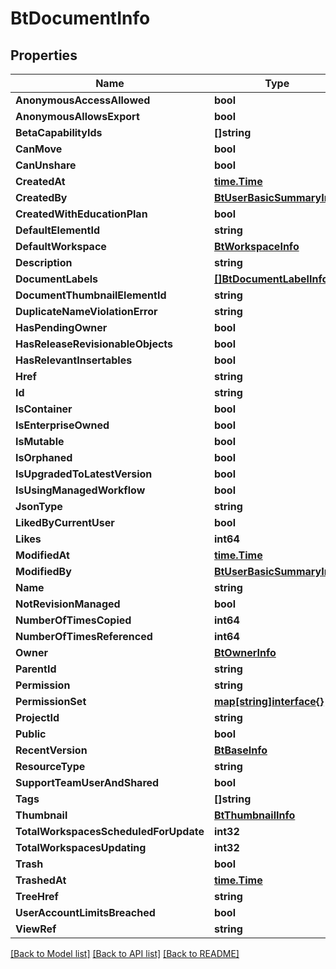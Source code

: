 # BtDocumentInfo

## Properties

Name | Type | Description | Notes
------------ | ------------- | ------------- | -------------
**AnonymousAccessAllowed** | **bool** |  | [optional] 
**AnonymousAllowsExport** | **bool** |  | [optional] 
**BetaCapabilityIds** | **[]string** |  | [optional] 
**CanMove** | **bool** |  | [optional] 
**CanUnshare** | **bool** |  | [optional] 
**CreatedAt** | [**time.Time**](time.Time.md) |  | [optional] 
**CreatedBy** | [**BtUserBasicSummaryInfo**](BTUserBasicSummaryInfo.md) |  | [optional] 
**CreatedWithEducationPlan** | **bool** |  | [optional] 
**DefaultElementId** | **string** |  | [optional] 
**DefaultWorkspace** | [**BtWorkspaceInfo**](BTWorkspaceInfo.md) |  | [optional] 
**Description** | **string** |  | [optional] 
**DocumentLabels** | [**[]BtDocumentLabelInfo**](BTDocumentLabelInfo.md) |  | [optional] 
**DocumentThumbnailElementId** | **string** |  | [optional] 
**DuplicateNameViolationError** | **string** |  | [optional] 
**HasPendingOwner** | **bool** |  | [optional] 
**HasReleaseRevisionableObjects** | **bool** |  | [optional] 
**HasRelevantInsertables** | **bool** |  | [optional] 
**Href** | **string** |  | [optional] 
**Id** | **string** |  | [optional] 
**IsContainer** | **bool** |  | [optional] 
**IsEnterpriseOwned** | **bool** |  | [optional] 
**IsMutable** | **bool** |  | [optional] 
**IsOrphaned** | **bool** |  | [optional] 
**IsUpgradedToLatestVersion** | **bool** |  | [optional] 
**IsUsingManagedWorkflow** | **bool** |  | [optional] 
**JsonType** | **string** |  | [optional] 
**LikedByCurrentUser** | **bool** |  | [optional] 
**Likes** | **int64** |  | [optional] 
**ModifiedAt** | [**time.Time**](time.Time.md) |  | [optional] 
**ModifiedBy** | [**BtUserBasicSummaryInfo**](BTUserBasicSummaryInfo.md) |  | [optional] 
**Name** | **string** |  | [optional] 
**NotRevisionManaged** | **bool** |  | [optional] 
**NumberOfTimesCopied** | **int64** |  | [optional] 
**NumberOfTimesReferenced** | **int64** |  | [optional] 
**Owner** | [**BtOwnerInfo**](BTOwnerInfo.md) |  | [optional] 
**ParentId** | **string** |  | [optional] 
**Permission** | **string** |  | [optional] 
**PermissionSet** | [**map[string]interface{}**](.md) |  | [optional] 
**ProjectId** | **string** |  | [optional] 
**Public** | **bool** |  | [optional] 
**RecentVersion** | [**BtBaseInfo**](BTBaseInfo.md) |  | [optional] 
**ResourceType** | **string** |  | [optional] 
**SupportTeamUserAndShared** | **bool** |  | [optional] 
**Tags** | **[]string** |  | [optional] 
**Thumbnail** | [**BtThumbnailInfo**](BTThumbnailInfo.md) |  | [optional] 
**TotalWorkspacesScheduledForUpdate** | **int32** |  | [optional] 
**TotalWorkspacesUpdating** | **int32** |  | [optional] 
**Trash** | **bool** |  | [optional] 
**TrashedAt** | [**time.Time**](time.Time.md) |  | [optional] 
**TreeHref** | **string** |  | [optional] 
**UserAccountLimitsBreached** | **bool** |  | [optional] 
**ViewRef** | **string** |  | [optional] 

[[Back to Model list]](../README.md#documentation-for-models) [[Back to API list]](../README.md#documentation-for-api-endpoints) [[Back to README]](../README.md)


